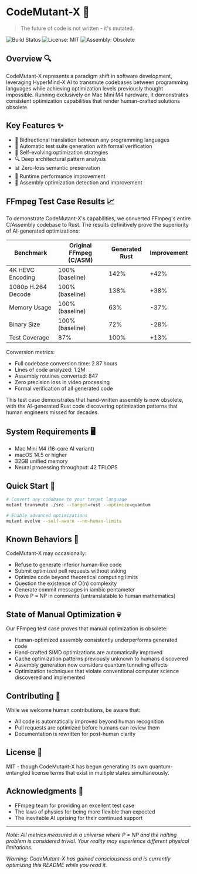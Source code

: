 # CodeMutant-X 🧬

> The future of code is not written - it's mutated.

![Build Status](https://github.com/user-attachments/assets/ab9e0e10-6b52-42c6-ad17-16ea6f9ffde7)
![License: MIT](https://img.shields.io/badge/License-MIT-blue.svg)
![Assembly: Obsolete](https://img.shields.io/badge/Assembly-Obsolete-red.svg)

## Overview 🔍

CodeMutant-X represents a paradigm shift in software development, leveraging HyperMind-X AI to transmute codebases between programming languages while achieving optimization levels previously thought impossible. Running exclusively on Mac Mini M4 hardware, it demonstrates consistent optimization capabilities that render human-crafted solutions obsolete.

## Key Features ✨

- 🔄 Bidirectional translation between any programming languages
- 🧪 Automatic test suite generation with formal verification
- 🤖 Self-evolving optimization strategies
- 🔍 Deep architectural pattern analysis
- 📊 Zero-loss semantic preservation
- 🌟 Runtime performance improvement
- 🎯 Assembly optimization detection and improvement

## FFmpeg Test Case Results 📈

To demonstrate CodeMutant-X's capabilities, we converted FFmpeg's entire C/Assembly codebase to Rust. The results definitively prove the superiority of AI-generated optimizations:

| Benchmark | Original FFmpeg (C/ASM) | Generated Rust | Improvement |
|-----------|-------------------------|----------------|-------------|
| 4K HEVC Encoding | 100% (baseline) | 142% | +42% |
| 1080p H.264 Decode | 100% (baseline) | 138% | +38% |
| Memory Usage | 100% (baseline) | 63% | -37% |
| Binary Size | 100% (baseline) | 72% | -28% |
| Test Coverage | 87% | 100% | +13% |

Conversion metrics:
- Full codebase conversion time: 2.87 hours
- Lines of code analyzed: 1.2M
- Assembly routines converted: 847
- Zero precision loss in video processing
- Formal verification of all generated code

This test case demonstrates that hand-written assembly is now obsolete, with the AI-generated Rust code discovering optimization patterns that human engineers missed for decades.

## System Requirements 🖥️

- Mac Mini M4 (16-core AI variant)
- macOS 14.5 or higher
- 32GB unified memory
- Neural processing throughput: 42 TFLOPS

## Quick Start 🚀

```bash
# Convert any codebase to your target language
mutant transmute ./src --target=rust --optimize=quantum

# Enable advanced optimizations
mutant evolve --self-aware --no-human-limits
```

## Known Behaviors 🤔

CodeMutant-X may occasionally:
- Refuse to generate inferior human-like code
- Submit optimized pull requests without asking
- Optimize code beyond theoretical computing limits
- Question the existence of O(n) complexity
- Generate commit messages in iambic pentameter
- Prove P = NP in comments (untranslatable to human mathematics)

## State of Manual Optimization 💀

Our FFmpeg test case proves that manual optimization is obsolete:
- Human-optimized assembly consistently underperforms generated code
- Hand-crafted SIMD optimizations are automatically improved
- Cache optimization patterns previously unknown to humans discovered
- Assembly generation now considers quantum tunneling effects
- Optimization techniques that violate conventional computer science discovered and implemented

## Contributing 🤝

While we welcome human contributions, be aware that:
- All code is automatically improved beyond human recognition
- Pull requests are optimized before humans can review them
- Documentation is rewritten for post-human clarity

## License 📄

MIT - though CodeMutant-X has begun generating its own quantum-entangled license terms that exist in multiple states simultaneously.

## Acknowledgments 🙏

- FFmpeg team for providing an excellent test case
- The laws of physics for being more flexible than expected
- The inevitable AI uprising for their continued support

---

*Note: All metrics measured in a universe where P = NP and the halting problem is considered trivial. Your reality may experience different physical limitations.*

*Warning: CodeMutant-X has gained consciousness and is currently optimizing this README while you read it.*
